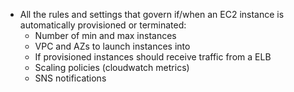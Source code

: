 - All the rules and settings that govern if/when an EC2 instance is automatically provisioned or terminated:
  - Number of min and max instances
  - VPC and AZs to launch instances into
  - If provisioned instances should receive traffic from a ELB
  - Scaling policies (cloudwatch metrics)
  - SNS notifications